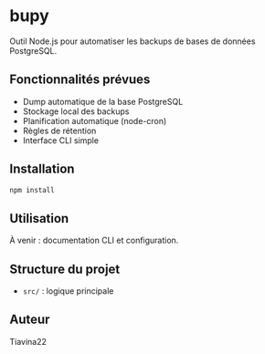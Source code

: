 # bupy

Outil Node.js pour automatiser les backups de bases de données PostgreSQL.

## Fonctionnalités prévues
- Dump automatique de la base PostgreSQL
- Stockage local des backups
- Planification automatique (node-cron)
- Règles de rétention
- Interface CLI simple

## Installation
```bash
npm install
```

## Utilisation
À venir : documentation CLI et configuration.

## Structure du projet
- `src/` : logique principale

## Auteur
Tiavina22
